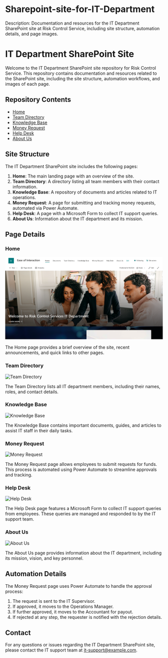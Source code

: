 # Sharepoint-site-for-IT-Department
Description: Documentation and resources for the IT Department SharePoint site at Risk Control Service, including site structure, automation details, and page images.
# IT Department SharePoint Site

Welcome to the IT Department SharePoint site repository for Risk Control Service. This repository contains documentation and resources related to the SharePoint site, including the site structure, automation workflows, and images of each page.

## Repository Contents

- [Home](#home)
- [Team Directory](#team-directory)
- [Knowledge Base](#knowledge-base)
- [Money Request](#money-request)
- [Help Desk](#help-desk)
- [About Us](#about-us)

## Site Structure

The IT Department SharePoint site includes the following pages:
1. **Home**: The main landing page with an overview of the site.
2. **Team Directory**: A directory listing all team members with their contact information.
3. **Knowledge Base**: A repository of documents and articles related to IT operations.
4. **Money Request**: A page for submitting and tracking money requests, automated via Power Automate.
5. **Help Desk**: A page with a Microsoft Form to collect IT support queries.
6. **About Us**: Information about the IT department and its mission.

## Page Details

### Home

![Home Page](images-home-page.png)

The Home page provides a brief overview of the site, recent announcements, and quick links to other pages.

### Team Directory

![Team Directory](images/team_directory.png)

The Team Directory lists all IT department members, including their names, roles, and contact details.

### Knowledge Base

![Knowledge Base](images/knowledge_base.png)

The Knowledge Base contains important documents, guides, and articles to assist IT staff in their daily tasks.

### Money Request

![Money Request](images/money_request.png)

The Money Request page allows employees to submit requests for funds. This process is automated using Power Automate to streamline approvals and tracking.

### Help Desk

![Help Desk](images/help_desk.png)

The Help Desk page features a Microsoft Form to collect IT support queries from employees. These queries are managed and responded to by the IT support team.

### About Us

![About Us](images/about_us.png)

The About Us page provides information about the IT department, including its mission, vision, and key personnel.

## Automation Details

The Money Request page uses Power Automate to handle the approval process:
1. The request is sent to the IT Supervisor.
2. If approved, it moves to the Operations Manager.
3. If further approved, it moves to the Accountant for payout.
4. If rejected at any step, the requester is notified with the rejection details.

## Contact

For any questions or issues regarding the IT Department SharePoint site, please contact the IT support team at [it-support@example.com](mailto:it-support@example.com).

